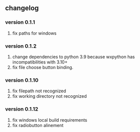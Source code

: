 ## changelog
### version 0.1.1
1. fix paths for windows
### version 0.1.2
1. change dependencies to python 3.9 because wxpython has incompatibilities with 3.10+
2. fix file choose button binding.
### version 0.1.10
1. fix filepath not recognized
2. fix working directory not recognized
### version 0.1.12
1. fix windows local build requirements
2. fix radiobutton alinement